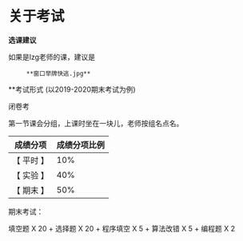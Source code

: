 # 关于考试
**选课建议**    

如果是lzg老师的课，建议是    

         **窗口举牌快逃.jpg**

**考试形式 (以2019-2020期末考试为例)   

闭卷考    

第一节课会分组，上课时坐在一块儿，老师按组名点名。    

成绩分项  | 成绩分项比例
------------- | -------------
【 平时 】 | 10%
【 实验 】 | 40%
【 期末 】 | 50% 


期末考试：  

填空题 X 20 + 选择题 X 20 + 程序填空 X 5 + 算法改错 X 5 + 编程题 X 2
